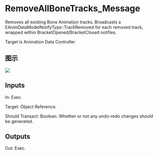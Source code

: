 # RemoveAllBoneTracks_Message

Removes all existing Bone Animation tracks. Broadcasts a EAnimDataModelNotifyType::TrackRemoved for each removed track, wrapped within BracketOpened/BracketClosed notifies.

Target is Animation Data Controller

## 图示

![]($-20221218-17532739.png)

## Inputs

In: Exec.

Target: Object Reference.

Should Transact: Boolean. Whether or not any undo-redo changes should be generated.  

## Outputs

Out: Exec.

